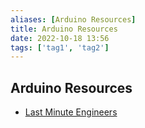 ```yaml
---
aliases: [Arduino Resources]
title: Arduino Resources
date: 2022-10-18 13:56
tags: ['tag1', 'tag2']
---
```


## Arduino Resources

- [Last Minute Engineers](https://lastminuteengineers.com/)
